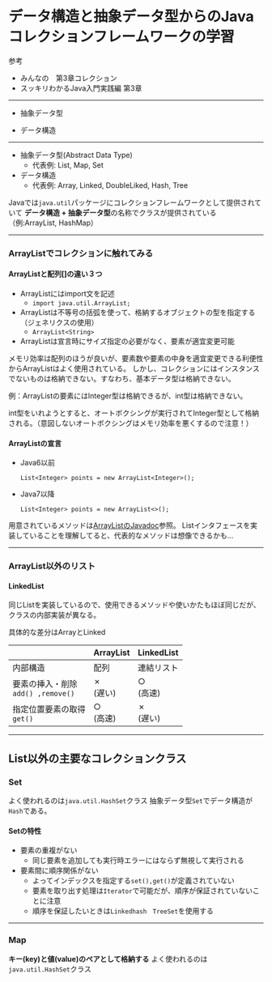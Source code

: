 # データ構造と抽象データ型からのJavaコレクションフレームワークの学習

参考
- みんなの　第3章コレクション
- スッキリわかるJava入門実践編 第3章

---
- 抽象データ型


- データ構造


---

- 抽象データ型(Abstract Data Type)
    - 代表例: List, Map, Set
- データ構造
    - 代表例: Array, Linked, DoubleLiked, Hash, Tree

Javaでは`java.util`パッケージにコレクションフレームワークとして提供されていて
**データ構造 + 抽象データ型**の名称でクラスが提供されている（例:ArrayList, HashMap）

---

### ArrayListでコレクションに触れてみる
#### ArrayListと配列[]の違い３つ
- ArrayListにはimport文を記述
    - ```import java.util.ArrayList;```
- ArrayListは不等号の括弧を使って、格納するオブジェクトの型を指定する（ジェネリクスの使用）
    - ```ArrayList<String>```
- ArrayListは宣言時にサイズ指定の必要がなく、要素が適宜変更可能


メモリ効率は配列のほうが良いが、要素数や要素の中身を適宜変更できる利便性からArrayListはよく使用されている。
しかし、コレクションにはインスタンスでないものは格納できない。すなわち、基本データ型は格納できない。

例：ArrayListの要素にはInteger型は格納できるが、int型は格納できない。

int型をいれようとすると、オートボクシングが実行されてInteger型として格納される。（意図しないオートボクシングはメモリ効率を悪くするので注意！）

#### ArrayListの宣言


- Java6以前
    ```
    List<Integer> points = new ArrayList<Integer>();
    ```

- Java7以降
    ```
    List<Integer> points = new ArrayList<>();
    ```

用意されているメソッドは[ArrayListのJavadoc](https://docs.oracle.com/javase/jp/8/docs/api/java/util/ArrayList.html)参照。
Listインタフェースを実装していることを理解してると、代表的なメソッドは想像できるかも... 

---

### ArrayList以外のリスト
#### LinkedList
同じListを実装しているので、使用できるメソッドや使いかたもほぼ同じだが、クラスの内部実装が異なる。

具体的な差分はArrayとLinked

|   |  ArrayList |  LinkedList  | 
| ---- | ---- | ---- | 
|  内部構造 |  配列  |  連結リスト  |
|  要素の挿入・削除<br>```add() ,remove()``` |  ✗<br>(遅い)  |  ○<br>(高速) | 
|  指定位置要素の取得<br>```get()``` |  ○<br>(高速)  |  ✗<br>(遅い) | 

---
## List以外の主要なコレクションクラス

### Set
よく使われるのは`java.util.HashSet`クラス
抽象データ型`Set`でデータ構造が`Hash`である。

#### Setの特性
 - 要素の重複がない
    - 同じ要素を追加しても実行時エラーにはならず無視して実行される 
 - 要素間に順序関係がない
    - よってインデックスを指定する`set(),get()`が定義されていない
    - 要素を取り出す処理は`Iterator`で可能だが、順序が保証されていないことに注意
    - 順序を保証したいときは`Linkedhash　TreeSet`を使用する

---
### Map

**キー(key)と値(value)のペアとして格納する**
よく使われるのは`java.util.HashSet`クラス
